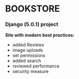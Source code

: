 # BOOKSTORE 

### Django (5.0.1) project

**Site with modern best practices:** 

- added Reviews 
- image uploads 
- set permissions 
- added search 
- reviewed performance 
- security measure
